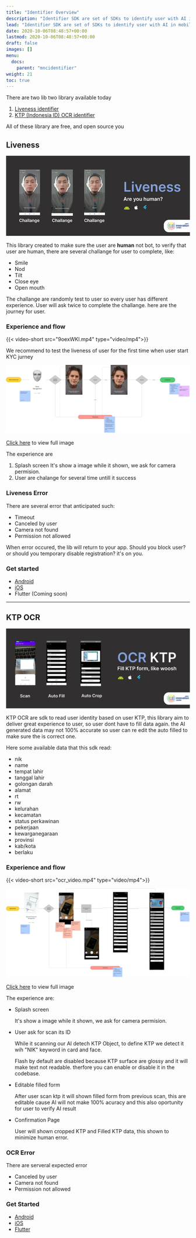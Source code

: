 ```yaml
---
title: "Identifier Overview"
description: "Identifier SDK are set of SDKs to identify user with AI in mobile application"
lead: "Identifier SDK are set of SDKs to identify user with AI in mobile application"
date: 2020-10-06T08:48:57+00:00
lastmod: 2020-10-06T08:48:57+00:00
draft: false
images: []
menu:
  docs:
    parent: "mncidentifier"
weight: 21
toc: true
---
```


There are two lib two library available today

1. [Liveness identifier](#liveness)
2. [KTP (Indonesia ID) OCR identifier](#ktp-ocr)

All of these library are free, and open source you

## Liveness

![banner_lv](banner_liveness.jpeg)

This library created to make sure the user are **human** not bot, to verify that user are human, there are several challange for user to complete, like:

- Smile
- Nod
- Tilt
- Close eye
- Open mouth

The challange are randomly test to user so every user has different experience. User will ask twice to complete the challange. here are the journey for user.

### Experience and flow

{{< video-short src="9oexWKl.mp4" type="video/mp4">}}

We recommend to test the liveness of user for the first time when user start KYC jurney

![flow_ocr](flow_lv.jpeg)

[Click here](flow_lv_full.jpeg) to view full image

The experience are

1. Splash screen
It's show a image while it shown, we ask for camera permision.
2. User are chalange for several time untill it success

### Liveness Error

There are several error that anticipated such:

- Timeout
- Canceled by user
- Camera not found
- Permission not allowed

When error occured, the lib will return to your app.
Should you block user? or should you temporary disable registration? it's on you.

### Get started

- [Android](https://github.com/mncinnovation/mnc-identifiersdk-android)
- [iOS](https://github.com/mncinnovation/mnc-identifiersdk-ios)
- Flutter (Coming soon)

---

## KTP OCR

![banner_ktp](banner_ocr.jpeg)

KTP OCR are sdk to read user identity based on user KTP, this library aim to deliver great experience to user, so user dont have to fill data again. the AI generated data may not 100% accurate so user can re edit the auto filled to make sure the is correct one.

Here some available data that this sdk read:

- nik
- name
- tempat lahir
- tanggal lahir
- golongan darah
- alamat
- rt
- rw
- kelurahan
- kecamatan
- status perkawinan
- pekerjaan
- kewarganegaraan
- provinsi
- kab/kota
- berlaku

### Experience and flow

{{< video-short src="ocr_video.mp4" type="video/mp4">}}

![flow_ktp](flow_ktp.jpeg)

[Click here](flow_ktp_full.jpeg) to view full image

The experience are:

- Splash screen

    It's show a image while it shown, we ask for camera permision.

- User ask for scan its ID

    While it scanning our AI detech KTP Object, to define KTP we detect it wih "NIK" keyword in card and face.

    Flash by default are disabled because KTP surface are glossy and it will make text not readable. therfore you can enable or disable it in the codebase.

- Editable filled form

    After user scan ktp it will shown filled form from previous scan, this are editable cause AI will not make 100% acuracy and this also oportunity for user to verify AI result

- Confirmation Page

    User will shown cropped KTP and Filled KTP data, this shown to minimize human error.

### OCR Error

There are serveral expected error

- Canceled by user
- Camera not found
- Permission not allowed

### Get Started

- [Android](https://github.com/mncinnovation/mnc-identifiersdk-android)
- [iOS](https://github.com/mncinnovation/mnc-identifiersdk-ios)
- [Flutter](https://github.com/mncinnovation/mnc_identifier_ocr)
